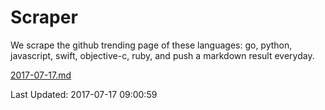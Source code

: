 # Scraper

We scrape the github trending page of these languages: go, python, javascript, swift, objective-c, ruby, and push a markdown result everyday.

[2017-07-17.md](https://github.com/henson/Scraper/blob/master/2017-07-17.md)

Last Updated: 2017-07-17 09:00:59